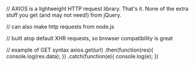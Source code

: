 // AXIOS is a lightweight HTTP request library. That's it. None of the extra stuff you get (and may not need!) from jQuery.

// can also make http requests from node.js

// built atop default XHR requests, so browser compatibility is great

// example of GET syntax
axios.get(url)
.then(function(res){
	console.log(res.data);
	})
	.catch(function(e){
		console.log(e);
		})
